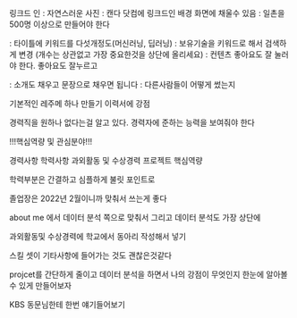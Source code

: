 
링크드 인
: 자연스러운 사진 
: 캔다 닷컴에 링크드인 배경 화면에 채울수 있음
: 일촌을 500명 이상으로 만들어야 한다 

: 타이틀에 키워드를 다섯개정도(머신러닝, 딥러닝)
: 보유기술을 키워드로 해서 검색하게 변경 (개수는 상관없고 가장 중요한것을 상단에 올리세요)
: 컨텐츠 좋아요도 잘 눌러야 한다. 좋아요도 잘누르고 

: 소개도 채우고 문장으로 채우면 됩니다 
: 다른사람들이 어떻게 썼는지 



기본적인 레주메 하나 만들기 
이력서에 강점

경력직을 원하나 없다는걸 알고 있다. 
경력자에 준하는 능력을 보여줘야 한다 


!!!핵심역량 및 관심분야!!!

경력사항
학력사항
과외활동 및 수상경력
프로젝트 
핵심역량

학력부분은 간결하고 심플하게 
불릿 포인트로 

졸업장은 2022년 2월이니까 맞춰서 쓰는게 좋다 

about me 에서 데이터 분석 쪽으로 맞춰서 
그리고 데이터 분석도 가장 상단에 

과외활동및 수상경력에 
학교에서 동아리 작성해서 넣기 

스킬 셋이 기타사항에 들어가는 것도 괜찮은것같다 


projcet를 간단하게 줄이고 데이터 분석을 하면서 나의 강점이 무엇인지 한눈에 알아볼 수 있게 만들어보자 


KBS 동문님한테 한번 얘기들어보기 





